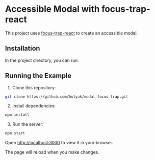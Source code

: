 # Accessible Modal with focus-trap-react

This project uses [focus-trap-react](https://github.com/focus-trap/focus-trap-react) to create an accessible modal. 
## Installation

In the project directory, you can run:

## Running the Example

1. Clone this repository:

```bash
git clone https://github.com/hulyak/modal-focus-trap.git
```

2. Install dependencies:

```bash
npm install
```

3. Run the server:

```bash
npm start
```

Open [http://localhost:3000](http://localhost:3000) to view it in your browser.

The page will reload when you make changes.

